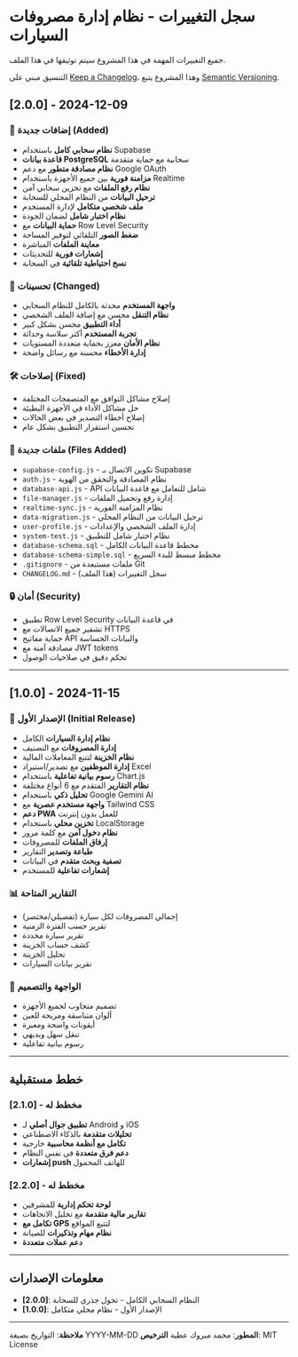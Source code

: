 # سجل التغييرات - نظام إدارة مصروفات السيارات

جميع التغييرات المهمة في هذا المشروع سيتم توثيقها في هذا الملف.

التنسيق مبني على [Keep a Changelog](https://keepachangelog.com/en/1.0.0/)،
وهذا المشروع يتبع [Semantic Versioning](https://semver.org/spec/v2.0.0.html).

## [2.0.0] - 2024-12-09

### 🎉 إضافات جديدة (Added)
- **نظام سحابي كامل** باستخدام Supabase
- **قاعدة بيانات PostgreSQL** سحابية مع حماية متقدمة
- **نظام مصادقة متطور** مع دعم Google OAuth
- **مزامنة فورية** بين جميع الأجهزة باستخدام Realtime
- **نظام رفع الملفات** مع تخزين سحابي آمن
- **ترحيل البيانات** من النظام المحلي للسحابة
- **ملف شخصي متكامل** لإدارة المستخدم
- **نظام اختبار شامل** لضمان الجودة
- **حماية البيانات** مع Row Level Security
- **ضغط الصور** التلقائي لتوفير المساحة
- **معاينة الملفات** المباشرة
- **إشعارات فورية** للتحديثات
- **نسخ احتياطية تلقائية** في السحابة

### 🔧 تحسينات (Changed)
- **واجهة المستخدم** محدثة بالكامل للنظام السحابي
- **نظام التنقل** محسن مع إضافة الملف الشخصي
- **أداء التطبيق** محسن بشكل كبير
- **تجربة المستخدم** أكثر سلاسة وحداثة
- **نظام الأمان** معزز بحماية متعددة المستويات
- **إدارة الأخطاء** محسنة مع رسائل واضحة

### 🛠️ إصلاحات (Fixed)
- إصلاح مشاكل التوافق مع المتصفحات المختلفة
- حل مشاكل الأداء في الأجهزة البطيئة
- إصلاح أخطاء التصدير في بعض الحالات
- تحسين استقرار التطبيق بشكل عام

### 📁 ملفات جديدة (Files Added)
- `supabase-config.js` - تكوين الاتصال بـ Supabase
- `auth.js` - نظام المصادقة والتحقق من الهوية
- `database-api.js` - API شامل للتعامل مع قاعدة البيانات
- `file-manager.js` - إدارة رفع وتحميل الملفات
- `realtime-sync.js` - نظام المزامنة الفورية
- `data-migration.js` - ترحيل البيانات من النظام المحلي
- `user-profile.js` - إدارة الملف الشخصي والإعدادات
- `system-test.js` - نظام اختبار شامل للتطبيق
- `database-schema.sql` - مخطط قاعدة البيانات الكامل
- `database-schema-simple.sql` - مخطط مبسط للبدء السريع
- `.gitignore` - ملفات مستبعدة من Git
- `CHANGELOG.md` - سجل التغييرات (هذا الملف)

### 🔒 أمان (Security)
- تطبيق Row Level Security في قاعدة البيانات
- تشفير جميع الاتصالات مع HTTPS
- حماية مفاتيح API والبيانات الحساسة
- مصادقة آمنة مع JWT tokens
- تحكم دقيق في صلاحيات الوصول

---

## [1.0.0] - 2024-11-15

### 🎉 الإصدار الأول (Initial Release)
- **نظام إدارة السيارات** الكامل
- **إدارة المصروفات** مع التصنيف
- **نظام الخزينة** لتتبع المعاملات المالية
- **إدارة الموظفين** مع تصدير/استيراد Excel
- **رسوم بيانية تفاعلية** باستخدام Chart.js
- **نظام التقارير** المتقدم مع 6 أنواع مختلفة
- **تحليل ذكي** باستخدام Google Gemini AI
- **واجهة مستخدم عصرية** مع Tailwind CSS
- **دعم PWA** للعمل بدون إنترنت
- **تخزين محلي** باستخدام LocalStorage
- **نظام دخول آمن** مع كلمة مرور
- **إرفاق الملفات** للمصروفات
- **طباعة وتصدير** التقارير
- **تصفية وبحث متقدم** في البيانات
- **إشعارات تفاعلية** للمستخدم

### 📊 التقارير المتاحة
- إجمالي المصروفات لكل سيارة (تفصيلي/مختصر)
- تقرير حسب الفترة الزمنية
- تقرير سيارة محددة
- كشف حساب الخزينة
- تحليل الخزينة
- تقرير بيانات السيارات

### 🎨 الواجهة والتصميم
- تصميم متجاوب لجميع الأجهزة
- ألوان متناسقة ومريحة للعين
- أيقونات واضحة ومعبرة
- تنقل سهل وبديهي
- رسوم بيانية تفاعلية

---

## خطط مستقبلية

### [2.1.0] - مخطط له
- **تطبيق جوال أصلي** لـ Android و iOS
- **تحليلات متقدمة** بالذكاء الاصطناعي
- **تكامل مع أنظمة محاسبية** خارجية
- **دعم فرق متعددة** في نفس النظام
- **إشعارات push** للهاتف المحمول

### [2.2.0] - مخطط له
- **لوحة تحكم إدارية** للمشرفين
- **تقارير مالية متقدمة** مع تحليل الاتجاهات
- **تكامل مع GPS** لتتبع المواقع
- **نظام مهام وتذكيرات** للصيانة
- **دعم عملات متعددة**

---

## معلومات الإصدارات

- **[2.0.0]**: النظام السحابي الكامل - تحول جذري للسحابة
- **[1.0.0]**: الإصدار الأول - نظام محلي متكامل

---

**ملاحظة**: التواريخ بصيغة YYYY-MM-DD
**المطور**: محمد مبروك عطية
**الترخيص**: MIT License
